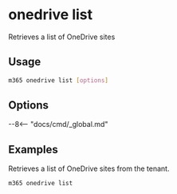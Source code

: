 # onedrive list

Retrieves a list of OneDrive sites

## Usage

```sh
m365 onedrive list [options]
```

## Options

--8<-- "docs/cmd/_global.md"

## Examples

Retrieves a list of OneDrive sites from the tenant.

```sh
m365 onedrive list
```
